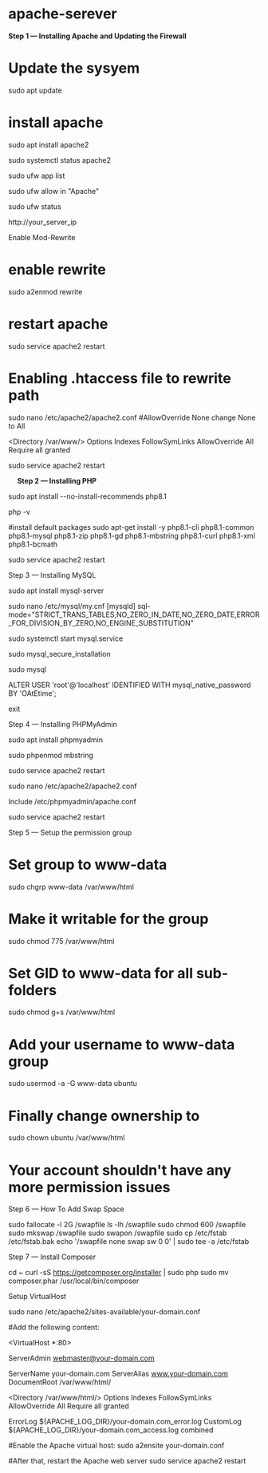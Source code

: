 # apache-serever

**Step 1 — Installing Apache and Updating the Firewall**

# Update the sysyem
sudo apt update

# install apache
sudo apt install apache2

sudo systemctl status apache2

sudo ufw app list

sudo ufw allow in "Apache"

sudo ufw status

http://your_server_ip

Enable Mod-Rewrite
# enable rewrite
sudo a2enmod rewrite
# restart apache
sudo service apache2 restart

# Enabling .htaccess file to rewrite path
sudo nano /etc/apache2/apache2.conf
#AllowOverride None change None to All

<Directory /var/www/>
    Options Indexes FollowSymLinks
    AllowOverride All
    Require all granted
</Directory>

sudo service apache2 restart


 
**Step 2 — Installing PHP**

sudo apt install --no-install-recommends php8.1

php -v

#install default packages
sudo apt-get install -y php8.1-cli php8.1-common php8.1-mysql php8.1-zip php8.1-gd php8.1-mbstring php8.1-curl php8.1-xml php8.1-bcmath

sudo service apache2 restart


Step 3 — Installing MySQL

sudo apt install mysql-server

sudo nano /etc/mysql/my.cnf
[mysqld]
sql-mode="STRICT_TRANS_TABLES,NO_ZERO_IN_DATE,NO_ZERO_DATE,ERROR_FOR_DIVISION_BY_ZERO,NO_ENGINE_SUBSTITUTION"



sudo systemctl start mysql.service

sudo mysql_secure_installation 

sudo mysql

ALTER USER 'root'@'localhost' IDENTIFIED WITH mysql_native_password BY 'OAtEtime';

exit

Step 4 — Installing PHPMyAdmin

sudo apt install phpmyadmin

sudo phpenmod mbstring

sudo service apache2 restart


sudo nano /etc/apache2/apache2.conf

Include /etc/phpmyadmin/apache.conf

sudo service apache2 restart

Step 5 — Setup the permission group

# Set group to www-data
sudo chgrp www-data /var/www/html
# Make it writable for the group
sudo chmod 775 /var/www/html
# Set GID to www-data for all sub-folders
sudo chmod g+s /var/www/html
# Add your username to www-data group
sudo usermod -a -G www-data ubuntu
# Finally change ownership to 
sudo chown ubuntu /var/www/html
# Your account shouldn't have any more permission issues

Step 6 — How To Add Swap Space

sudo fallocate -l 2G /swapfile
ls -lh /swapfile
sudo chmod 600 /swapfile
sudo mkswap /swapfile
sudo swapon /swapfile
sudo cp /etc/fstab /etc/fstab.bak
echo '/swapfile none swap sw 0 0' | sudo tee -a /etc/fstab



Step 7 — Install Composer

cd ~
curl -sS https://getcomposer.org/installer | sudo php
sudo mv composer.phar /usr/local/bin/composer



Setup VirtualHost 

sudo nano /etc/apache2/sites-available/your-domain.conf

#Add the following content:

<VirtualHost *:80>

ServerAdmin webmaster@your-domain.com

ServerName your-domain.com
ServerAlias www.your-domain.com
DocumentRoot /var/www/html/

<Directory /var/www/html/>
        Options Indexes FollowSymLinks
        AllowOverride All
        Require all granted
</Directory>

ErrorLog ${APACHE_LOG_DIR}/your-domain.com_error.log
CustomLog ${APACHE_LOG_DIR}/your-domain.com_access.log combined

</VirtualHost>

#Enable the Apache virtual host:
sudo a2ensite your-domain.conf

#After that, restart the Apache web server
sudo service apache2 restart
